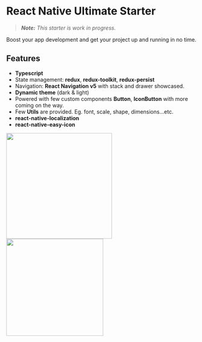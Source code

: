 # React Native Ultimate Starter
>*<b>Note:</b> This starter is work in progress.*

Boost your app development and get your project up and running in no time.

## Features

*  <b>Typescript</b>
* State management: <b>redux</b>, <b>redux-toolkit</b>, <b>redux-persist</b>
* Navigation: <b>React Navigation v5</b> with stack and drawer showcased.
* <b>Dynamic theme</b> (dark & light)
* Powered with few custom components <b>Button</b>, <b>IconButton</b> with more coming on the way.
* Few <b>Utils</b> are provided. Eg. font, scale, shape, dimensions...etc.
* <b>react-native-localization</b>
* <b>react-native-easy-icon</b>

<p float="left">
  <img src="https://ibb.co/vL555j0" width="280" />
  <img src="https://ibb.co/fHCZZsZ" width="257" /> 
</p>

<!-- https://ibb.co/vL555j0
https://ibb.co/fHCZZsZ -->
